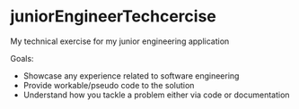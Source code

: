 # juniorEngineerTechcercise
My technical exercise for my junior engineering application

Goals:

- Showcase any experience related to software engineering
- Provide workable/pseudo code to the solution
- Understand how you tackle a problem either via code or documentation



